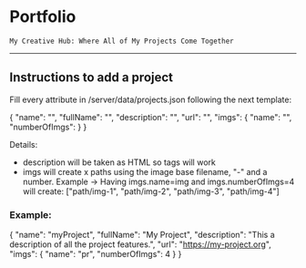 # Portfolio

    My Creative Hub: Where All of My Projects Come Together

---

## Instructions to add a project

Fill every attribute in /server/data/projects.json following the next template:

{
"name": "<project-name>",
"fullName": "<project-name-to-display>",
"description": "<full-description>",
"url": "<url-to-app>",
"imgs": {
"name": "<image-base-filename>",
"numberOfImgs": <total-number-of-images>
}
}

Details:

- description will be taken as HTML so tags will work
- imgs will create x paths using the image base filename, "-" and a number. Example -> Having imgs.name=img and imgs.numberOfImgs=4 will create: ["path/img-1", "path/img-2", "path/img-3", "path/img-4"]

### Example:

{
"name": "myProject",
"fullName": "My Project",
"description": "This a description of all the project features.",
"url": "https://my-project.org",
"imgs": {
"name": "pr",
"numberOfImgs": 4
}
}
